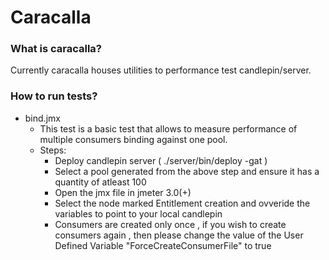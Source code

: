# Caracalla


### What is caracalla?
Currently caracalla houses utilities to performance test candlepin/server.

### How to run tests?

 * bind.jmx
   * This test is a basic test that allows to measure performance of multiple consumers binding against one pool.
   * Steps:
     * Deploy candlepin server ( ./server/bin/deploy -gat )
     * Select a pool generated from the above step and ensure it has a quantity of atleast 100
     * Open the jmx file in jmeter 3.0(+)
     * Select the node marked Entitlement creation and ovveride the variables to point to your local candlepin
     * Consumers are created only once , if you wish to create consumers again , then please change the value of the User Defined Variable "ForceCreateConsumerFile"  to true
